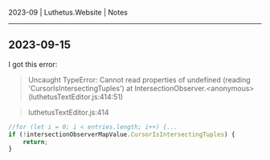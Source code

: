 2023-09 | Luthetus.Website | Notes

---

## 2023-09-15

I got this error:

> Uncaught TypeError: Cannot read properties of undefined (reading 'CursorIsIntersectingTuples') at IntersectionObserver.&lt;anonymous&gt; (luthetusTextEditor.js:414:51)

> luthetusTextEditor.js:414

```js
//for (let i = 0; i < entries.length; i++) {...
if (!intersectionObserverMapValue.CursorIsIntersectingTuples) {
    return;
}
```